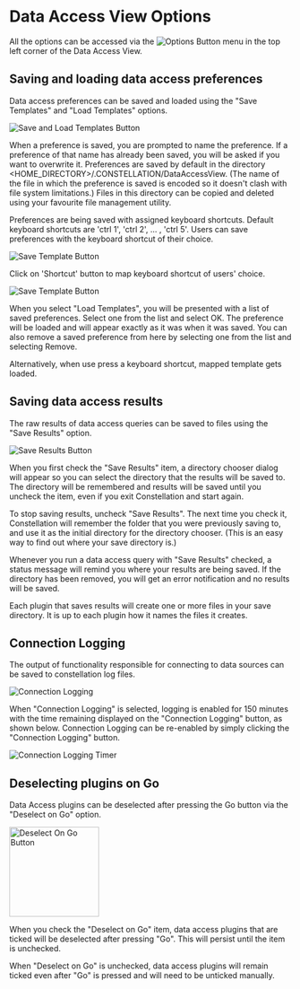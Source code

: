 # Data Access View Options

All the options can be accessed via the <img src="../ext/docs/CoreDataAccessView/resources/DataAccessOptions.png" alt="Options
Button" />
menu in the top left corner of the Data Access View.

## Saving and loading data access preferences

Data access preferences can be saved and loaded using the "Save Templates" and
"Load Templates" options.

<img src="../ext/docs/CoreDataAccessView/resources/DataAccessSaveLoadTemplate.png" alt="Save and Load Templates
Button" />

When a preference is saved, you are prompted to name the preference. If
a preference of that name has already been saved, you will be asked if
you want to overwrite it. Preferences are saved by default in the
directory &lt;HOME_DIRECTORY&gt;/.CONSTELLATION/DataAccessView. (The name of the
file in which the preference is saved is encoded so it doesn't clash
with file system limitations.) Files in this directory can be copied and
deleted using your favourite file management utility. 

Preferences are being saved with assigned keyboard shortcuts. 
Default keyboard shortcuts are 'ctrl 1', 'ctrl 2', ... , 'ctrl 5'. 
Users can save preferences with the keyboard shortcut of their choice. 

<img src="../ext/docs/CoreDataAccessView/resources/DataAccessSaveTemplateWithKeyboardShortcut.png" alt="Save Template Button" />

Click on 'Shortcut' button to map keyboard shortcut of users' choice.

<img src="../ext/docs/CoreDataAccessView/resources/DataAccessSaveTemplateWithKeyboardShortcutChoice.png" alt="Save Template Button" />

When you select "Load Templates", you will be presented with a list of saved
preferences. Select one from the list and select OK. The preference will
be loaded and will appear exactly as it was when it was saved. You can
also remove a saved preference from here by selecting one from the list
and selecting Remove.

Alternatively, when use press a keyboard shortcut, mapped template gets loaded.

## Saving data access results

The raw results of data access queries can be saved to files using the
"Save Results" option.

<img src="../ext/docs/CoreDataAccessView/resources/DataAccessSaveResults.png" alt="Save Results
Button" />

When you first check the "Save Results" item, a directory chooser dialog
will appear so you can select the directory that the results will be
saved to. The directory will be remembered and results will be saved
until you uncheck the item, even if you exit Constellation and start
again.

To stop saving results, uncheck "Save Results". The next time you check
it, Constellation will remember the folder that you were previously
saving to, and use it as the initial directory for the directory
chooser. (This is an easy way to find out where your save directory is.)

Whenever you run a data access query with "Save Results" checked, a
status message will remind you where your results are being saved. If
the directory has been removed, you will get an error notification and
no results will be saved.

Each plugin that saves results will create one or more files in your
save directory. It is up to each plugin how it names the files it
creates.

## Connection Logging

The output of functionality responsible for connecting to data sources
can be saved to constellation log files.

<img src="../ext/docs/CoreDataAccessView/resources/ConnectionLogging.png" alt="Connection Logging"/>

When "Connection Logging" is selected, logging is enabled for 150 minutes with 
the time remaining displayed on the "Connection Logging" button, as shown below.
Connection Logging can be re-enabled by simply clicking the "Connection Logging" 
button.

<img src="../ext/docs/CoreDataAccessView/resources/ConnectionLoggingTimer.png" alt="Connection Logging Timer"/>
<br />

## Deselecting plugins on Go

Data Access plugins can be deselected after pressing the Go button via
the "Deselect on Go" option.

<img src="../ext/docs/CoreDataAccessView/resources/DataAccessDeselectOnGo.png" alt="Deselect On Go
Button" width="160"/>

When you check the "Deselect on Go" item, data access plugins
that are ticked will be deselected after pressing "Go". This will
persist until the item is unchecked.

When "Deselect on Go" is unchecked, data access plugins will
remain ticked even after "Go" is pressed and will need to be unticked
manually.